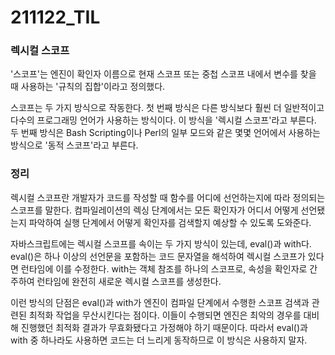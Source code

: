 # 211122_TIL

### 렉시컬 스코프

'스코프'는 엔진이 확인자 이름으로 현재 스코프 또는 중첩 스코프 내에서 변수를 찾을 때 사용하는 '규칙의 집합'이라고 정의했다.

스코프는 두 가지 방식으로 작동한다. 첫 번째 방식은 다른 방식보다 훨씬 더 일반적이고 다수의 프로그래밍 언어가 사용하는 방식이다. 이 방식을 '렉시컬 스코프'라고 부른다. 두 번째 방식은 Bash Scripting이나 Perl의 일부 모드와 같은 몇몇 언어에서 사용하는 방식으로 '동적 스코프'라고 부른다.

### 정리

렉시컬 스코프란 개발자가 코드를 작성할 때 함수를 어디에 선언하는지에 따라 정의되는 스코프를 말한다. 컴파일레이션의 렉싱 단계에서는 모든 확인자가 어디서 어떻게 선언됐는지 파악하여 실행 단계에서 어떻게 확인자를 검색할지 예상할 수 있도록 도와준다.

자바스크립트에는 렉시컬 스코프를 속이는 두 가지 방식이 있는데, eval()과 with다. eval()은 하나 이상의 선언문을 포함하는 코드 문자열을 해석하여 렉시컬 스코프가 있다면 런타임에 이를 수정한다. with는 객체 참조를 하나의 스코프로, 속성을 확인자로 간주하여 런타임에 완전히 새로운 렉시컬 스코프를 생성한다.

이런 방식의 단점은 eval()과 with가 엔진이 컴파일 단계에서 수행한 스코프 검색과 관련된 최적화 작업을 무산시킨다는 점이다. 이들이 수행되면 엔진은 최악의 경우를 대비해 진행했던 최적화 결과가 무효화됐다고 가정해야 하기 때문이다. 따라서 eval()과 with 중 하나라도 사용하면 코드는 더 느리게 동작하므로 이 방식은 사용하지 말자.